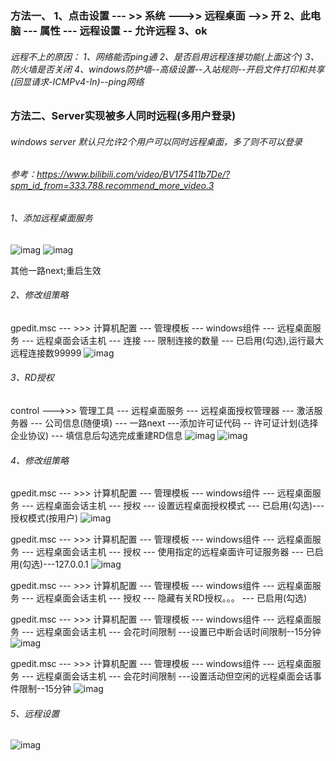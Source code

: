 ### 方法一、 1、点击设置 --- >> 系统 --->> 远程桌面 -->> 开    2、此电脑 ---  属性  --- 远程设置  -- 允许远程   3、ok
###### 远程不上的原因： 1、网络能否ping通   2、是否启用远程连接功能(上面这个)  3、防火墙是否关闭  4、windows防护墙--高级设置--入站规则--开启文件打印和共享(回显请求-ICMPv4-In)--ping网络

### 方法二、Server实现被多人同时远程(多用户登录)
###### windows server 默认只允许2个用户可以同时远程桌面，多了则不可以登录
###### 参考：https://www.bilibili.com/video/BV175411b7De/?spm_id_from=333.788.recommend_more_video.3

###### 1、添加远程桌面服务
![imag](https://github.com/fengxunzhe/index/blob/main/Win10/66.png)
![imag](https://github.com/fengxunzhe/index/blob/main/Win10/77.png)

其他一路next;重启生效
###### 2、修改组策略

gpedit.msc --- >>> 计算机配置 --- 管理模板 --- windows组件 --- 远程桌面服务 --- 远程桌面会话主机 --- 连接 --- 限制连接的数量 --- 已启用(勾选),运行最大远程连接数99999
![imag](https://github.com/fengxunzhe/index/blob/main/Win10/88.png)

###### 3、RD授权

control --->>> 管理工具 --- 远程桌面服务 --- 远程桌面授权管理器 --- 激活服务器 --- 公司信息(随便填) --- 一路next ---添加许可证代码 -- 许可证计划(选择企业协议) --- 填信息后勾选完成重建RD信息
![imag](https://github.com/fengxunzhe/index/blob/main/Win10/99.png)
![imag](https://github.com/fengxunzhe/index/blob/main/Win10/100.png)

###### 4、修改组策略

gpedit.msc --- >>> 计算机配置 --- 管理模板 --- windows组件 --- 远程桌面服务 --- 远程桌面会话主机 --- 授权 --- 设置远程桌面授权模式 --- 已启用(勾选)---授权模式(按用户)
![imag](https://github.com/fengxunzhe/index/blob/main/Win10/110.png)

gpedit.msc --- >>> 计算机配置 --- 管理模板 --- windows组件 --- 远程桌面服务 --- 远程桌面会话主机 --- 授权 --- 使用指定的远程桌面许可证服务器 --- 已启用(勾选)---127.0.0.1
![imag](https://github.com/fengxunzhe/index/blob/main/Win10/120.png)

gpedit.msc --- >>> 计算机配置 --- 管理模板 --- windows组件 --- 远程桌面服务 --- 远程桌面会话主机 --- 授权 --- 隐藏有关RD授权。。。 --- 已启用(勾选)

gpedit.msc --- >>> 计算机配置 --- 管理模板 --- windows组件 --- 远程桌面服务 --- 远程桌面会话主机 --- 会花时间限制 ---设置已中断会话时间限制--15分钟
![imag](https://github.com/fengxunzhe/index/blob/main/Win10/120.png)

gpedit.msc --- >>> 计算机配置 --- 管理模板 --- windows组件 --- 远程桌面服务 --- 远程桌面会话主机 --- 会花时间限制 ---设置活动但空闲的远程桌面会话事件限制--15分钟
![imag](https://github.com/fengxunzhe/index/blob/main/Win10/150.png)

###### 5、远程设置
![imag](https://github.com/fengxunzhe/index/blob/main/Win10/130.png)


